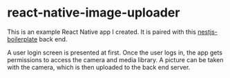 # react-native-image-uploader

This is an example React Native app I created. It is paired with this [nestjs-boilerplate](https://github.com/christroutner/nestjs-boilerplate) back end.

A user login screen is presented at first. Once the user logs in, the app gets permissions to access the camera and media library. A picture can be taken with the camera, which is then uploaded to the back end server.
